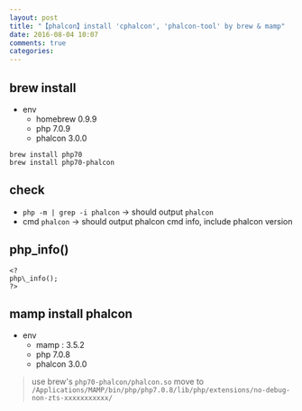 ```yaml
---
layout: post
title: "【phalcon】install 'cphalcon', 'phalcon-tool' by brew & mamp"
date: 2016-08-04 10:07
comments: true
categories: 
---
```

## brew install

- env 
  - homebrew 0.9.9
  - php 7.0.9
  - phalcon 3.0.0

```
brew install php70
brew install php70-phalcon
```
## check 

- `php -m | grep -i phalcon` -> should output `phalcon`
- cmd `phalcon` -> should output phalcon cmd info, include phalcon version

## php\_info()

```
<?
php\_info();
?>
```
## mamp install phalcon

- env 
  - mamp : 3.5.2
  - php 7.0.8
  - phalcon 3.0.0
  
> use brew's `php70-phalcon/phalcon.so`
move to `/Applications/MAMP/bin/php/php7.0.8/lib/php/extensions/no-debug-non-zts-xxxxxxxxxxx/`

